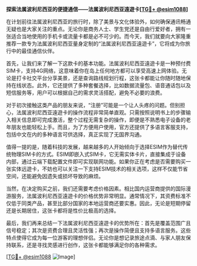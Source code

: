 **探索法属波利尼西亚的便捷通信——法属波利尼西亚遠遊卡[[TG💪+ @esim1088](https://t.me/s/esim1088)]**

在计划前往法属波利尼西亚的旅行时，除了美景与文化体验外，如何确保通讯畅通无疑也是大家关注的重点。无论你是商务人士、学生党还是自由行爱好者，拥有一张适合当地使用的手机卡或流量卡都是必不可少的。而今天，我们就要向大家隆重推荐一款专为法属波利尼西亚量身定制的“法属波利尼西亚遠遊卡”，它将成为你旅行中的最佳通信伙伴。

首先，让我们来了解一下这款卡的基本功能。法属波利尼西亚遠遊卡是一种预付费SIM卡，支持4G网络，这意味着你在岛上任何地方都可以享受高速上网体验。无论是打卡社交平台分享美景，还是查询路线规划行程，这张卡都能让你随时随地保持在线状态。此外，它还提供了多种套餐选择，比如数据流量包、语音通话包以及短信服务等，用户可以根据自己的需求灵活搭配，避免不必要的浪费。

对于初次接触这类产品的朋友来说，“注册”可能是一个让人头疼的问题。但别担心，法属波利尼西亚遠遊卡的操作流程非常简单直观。只需按照说明书上的步骤输入相关信息即可完成激活，整个过程无需复杂的操作，即便是不熟悉电子设备的老年朋友也能轻松上手。而且，为了方便用户使用，官方还提供了多语言客服支持，包括中文在内的多种语言可供选择，真正实现了无国界沟通。

值得一提的是，随着科技的发展，越来越多的人开始倾向于选择ESIM作为替代传统物理SIM卡的方式。ESIM即嵌入式SIM卡，它无需实体卡片，直接集成于设备内部，通过云端下载配置文件即可实现联网功能。如果你正在考虑是否需要购买一张实体远遊卡，不妨也可以关注一下支持ESIM技术的相关选项，这样不仅能节省空间，还能避免因遗失或损坏导致的麻烦。

当然，在决定购买之前，我们还需要考虑价格因素。相比国内运营商提供的国际漫游服务，法属波利尼西亚遠遊卡的价格优势非常明显。通常情况下，其资费标准不仅低于同类产品，甚至比部分国家的本地运营商还要实惠。因此，无论是短期停留还是长期居住，这张卡都将是性价比极高的选择。

最后，我们再来总结一下法属波利尼西亚遠遊卡的优势所在：首先是覆盖范围广且信号稳定；其次是资费合理且灵活性强；再次是操作简便且支持多语言服务。这些特点使得它成为每一位游客的理想伴侣。无论你是想记录旅途点滴、与家人朋友保持联系，还是寻找灵感进行创作，这张卡都能够满足你的各种需求。

[[TG💪+ @esim1088](https://t.me/s/esim1088) ![Image](https://i.postimg.cc/4NQfJmqS/Snipaste-2025-05-13-00-14-12.png)]